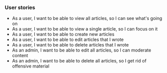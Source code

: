 ### User stories

* As a user, I want to be able to view all articles, so I can see what's going on
* As a user, I want to be able to view a single article, so I can focus on it
* As a user, I want to be able to create new articles
* As a user, I want to be able to edit articles that I wrote
* As a user, I want to be able to delete articles that I wrote
* As an admin, I want to be able to edit all articles, so I can moderate content
* As an admin, I want to be able to delete all articles, so I get rid of offensive material
